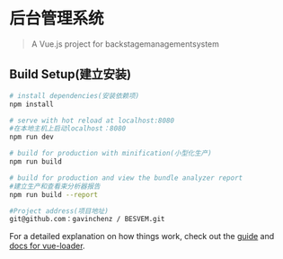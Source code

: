 # 后台管理系统

> A Vue.js project for backstagemanagementsystem

## Build Setup(建立安装)

``` bash
# install dependencies(安装依赖项)
npm install

# serve with hot reload at localhost:8080
#在本地主机上启动localhost：8080
npm run dev

# build for production with minification(小型化生产)
npm run build

# build for production and view the bundle analyzer report
#建立生产和查看束分析器报告
npm run build --report

#Project address(项目地址)
git@github.com：gavinchenz / BESVEM.git

```

For a detailed explanation on how things work, check out the [guide](http://vuejs-templates.github.io/webpack/) and [docs for vue-loader](http://vuejs.github.io/vue-loader).

